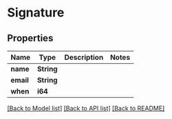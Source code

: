 # Signature

## Properties

Name | Type | Description | Notes
------------ | ------------- | ------------- | -------------
**name** | **String** |  | 
**email** | **String** |  | 
**when** | **i64** |  | 

[[Back to Model list]](../README.md#documentation-for-models) [[Back to API list]](../README.md#documentation-for-api-endpoints) [[Back to README]](../README.md)


